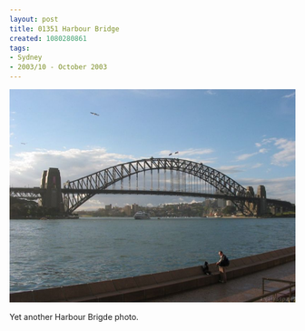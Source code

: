 ```yaml
---
layout: post
title: 01351 Harbour Bridge
created: 1080280861
tags:
- Sydney
- 2003/10 - October 2003
---
```


<img src="/image/images/img_1351-b-445.jpg"/>

Yet another Harbour Brigde photo.
